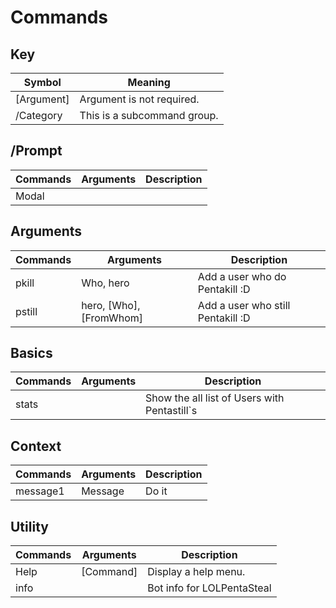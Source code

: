 # Commands

## Key 
| Symbol      | Meaning                        |
|-------------|--------------------------------|
| [Argument]  | Argument is not required.      |
| /Category   | This is a subcommand group.    |

## /Prompt
| Commands | Arguments | Description |
|----------|-----------|-------------|
| Modal    |           |             |

## Arguments
| Commands | Arguments               | Description                       |
|----------|-------------------------|-----------------------------------|
| pkill    | Who, hero               | Add a user who do Pentakill :D    |
| pstill   | hero, [Who], [FromWhom] | Add a user who still Pentakill :D |

## Basics
| Commands | Arguments | Description                                  |
|----------|-----------|----------------------------------------------|
| stats    |           | Show the all list of Users with Pentastill`s |

## Context
| Commands | Arguments | Description |
|----------|-----------|-------------|
| message1 | Message   | Do it       |

## Utility
| Commands | Arguments | Description                |
|----------|-----------|----------------------------|
| Help     | [Command] | Display a help menu.       |
| info     |           | Bot info for LOLPentaSteal |

